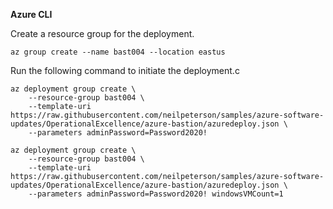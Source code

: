 **Azure CLI**

Create a resource group for the deployment.

```azurecli
az group create --name bast004 --location eastus
```

Run the following command to initiate the deployment.c

```azurecli
az deployment group create \
    --resource-group bast004 \
    --template-uri https://raw.githubusercontent.com/neilpeterson/samples/azure-software-updates/OperationalExcellence/azure-bastion/azuredeploy.json \
    --parameters adminPassword=Password2020!
```

```azurecli
az deployment group create \
    --resource-group bast004 \
    --template-uri https://raw.githubusercontent.com/neilpeterson/samples/azure-software-updates/OperationalExcellence/azure-bastion/azuredeploy.json \
    --parameters adminPassword=Password2020! windowsVMCount=1
```